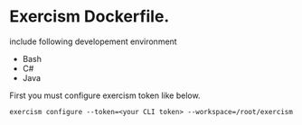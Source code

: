 # Exercism Dockerfile. 
include following developement environment
- Bash
- C#
- Java

First you must configure exercism token like below.
```
exercism configure --token=<your CLI token> --workspace=/root/exercism
```
